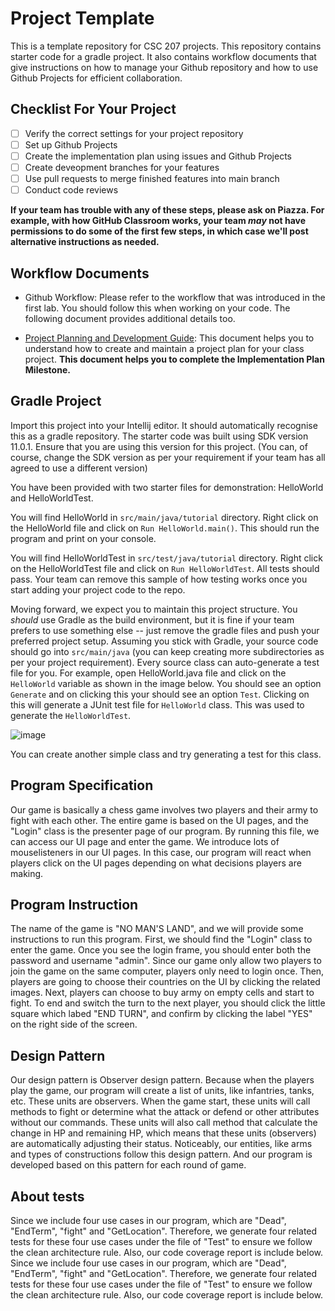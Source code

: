 # Project Template

This is a template repository for CSC 207 projects. 
This repository contains starter code for a gradle project.
It also contains workflow documents that give instructions on how to manage your Github repository and how to use Github Projects for efficient collaboration.

## Checklist For Your Project
- [ ] Verify the correct settings for your project repository
- [ ] Set up Github Projects
- [ ] Create the implementation plan using issues and Github Projects
- [ ] Create deveopment branches for your features
- [ ] Use pull requests to merge finished features into main branch
- [ ] Conduct code reviews

**If your team has trouble with any of these steps, please ask on Piazza. For example, with how GitHub Classroom works, your team *may* not have permissions to do some of the first few steps, in which case we'll post alternative instructions as needed.**

## Workflow Documents

* Github Workflow: Please refer to the workflow that was introduced in the first lab. You should follow this when working on your code. The following document provides additional details too.

* [Project Planning and Development Guide](project_plan_dev.md): This document helps you to understand how to create and maintain a project plan for your class project. **This document helps you to complete the Implementation Plan Milestone.**

## Gradle Project
Import this project into your Intellij editor. It should automatically recognise this as a gradle repository.
The starter code was built using SDK version 11.0.1. Ensure that you are using this version for this project. (You can, of course, change the SDK version as per your requirement if your team has all agreed to use a different version)

You have been provided with two starter files for demonstration: HelloWorld and HelloWorldTest.

You will find HelloWorld in `src/main/java/tutorial` directory. Right click on the HelloWorld file and click on `Run HelloWorld.main()`.
This should run the program and print on your console.

You will find HelloWorldTest in `src/test/java/tutorial` directory. Right click on the HelloWorldTest file and click on `Run HelloWorldTest`.
All tests should pass. Your team can remove this sample of how testing works once you start adding your project code to the repo.

Moving forward, we expect you to maintain this project structure. You *should* use Gradle as the build environment, but it is fine if your team prefers to use something else -- just remove the gradle files and push your preferred project setup. Assuming you stick with Gradle, your source code should go into `src/main/java` (you can keep creating more subdirectories as per your project requirement). Every source class can auto-generate a test file for you. For example, open HelloWorld.java file and click on the `HelloWorld` variable as shown in the image below. You should see an option `Generate` and on clicking this your should see an option `Test`. Clicking on this will generate a JUnit test file for `HelloWorld` class. This was used to generate the `HelloWorldTest`.

![image](https://user-images.githubusercontent.com/5333020/196066655-d3c97bf4-fdbd-46b0-b6ae-aeb8dbcf351d.png)

You can create another simple class and try generating a test for this class.

## Program Specification

Our game is basically a chess game involves two players and their army to fight with each other.
The entire game is based on the UI pages, and the "Login" class is the presenter page of our program. 
By running this file, we can access our UI page and enter the game.
We introduce lots of mouselisteners in our UI pages.
In this case, our program will react when players click on the UI pages depending on what decisions players are making.


## Program Instruction
 
The name of the game is "NO MAN'S LAND", and we will provide some instructions to run this program.
First, we should find the "Login" class to enter the game. 
Once you see the login frame, you should enter both the password and username "admin".
Since our game only allow two players to join the game on the same computer, players only need to login once.
Then, players are going to choose their countries on the UI by clicking the related images.
Next, players can choose to buy army on empty cells and start to fight.
To end and switch the turn to the next player, you should click the little square which labed "END TURN",
and confirm by clicking the label "YES" on the right side of the screen.

## Design Pattern 

Our design pattern is Observer design pattern. Because when the players play the game, our program will create a list
of units, like infantries, tanks, etc. These units are observers. When the game start, these units will call methods to fight or determine what 
the attack or defend or other attributes without our commands. These units will also call method that calculate the change in HP and remaining
HP, which means that these units (observers) are automatically adjusting their status. Noticeably, our entities, like 
arms and types of constructions follow this design pattern. And our program is developed based on this pattern for each
round of game.

## About tests

Since we include four use cases in our program, which are "Dead", "EndTerm", "fight" and "GetLocation".
Therefore, we generate four related tests for these four use cases under the file of "Test" to ensure we 
follow the clean architecture rule. Also, our code coverage report is include below. 
Since we include four use cases in our program, which are "Dead", "EndTerm", "fight" and "GetLocation".
Therefore, we generate four related tests for these four use cases under the file of "Test" to ensure we
follow the clean architecture rule. Also, our code coverage report is include below.